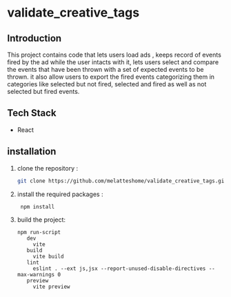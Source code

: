 # validate_creative_tags

## Introduction

This project contains code that lets users load ads , keeps record of events fired by the ad while the user intacts with it, lets users select and compare the events that have been thrown with a set of expected events to be thrown. it also allow users to export the fired events categorizing them in categories like selected but not fired, selected and fired as well as not selected but fired events. 

## Tech Stack
- React
## installation
1. clone the repository :
   ```bash
   git clone https://github.com/melatteshome/validate_creative_tags.git
   ```

2. install the required packages :
   ```bash
	npm install 
   ```

3. build the project:
   ```
   npm run-script
	  dev
	    vite
	  build
	    vite build
	  lint
	    eslint . --ext js,jsx --report-unused-disable-directives --max-warnings 0
	  preview
	    vite preview
   
   
  
